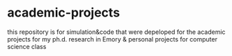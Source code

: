 # academic-projects
this repository is for simulation&code that were depeloped for the academic projects for my ph.d. research in Emory 
& personal projects for computer science class
